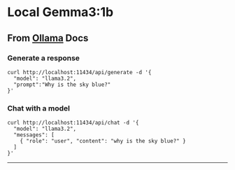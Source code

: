 # Local Gemma3:1b
## From [Ollama](https://github.com/ollama) Docs
### Generate a response
```
curl http://localhost:11434/api/generate -d '{
  "model": "llama3.2",
  "prompt":"Why is the sky blue?"
}'
```
### Chat with a model
```
curl http://localhost:11434/api/chat -d '{
  "model": "llama3.2",
  "messages": [
    { "role": "user", "content": "why is the sky blue?" }
  ]
}'
```
---

